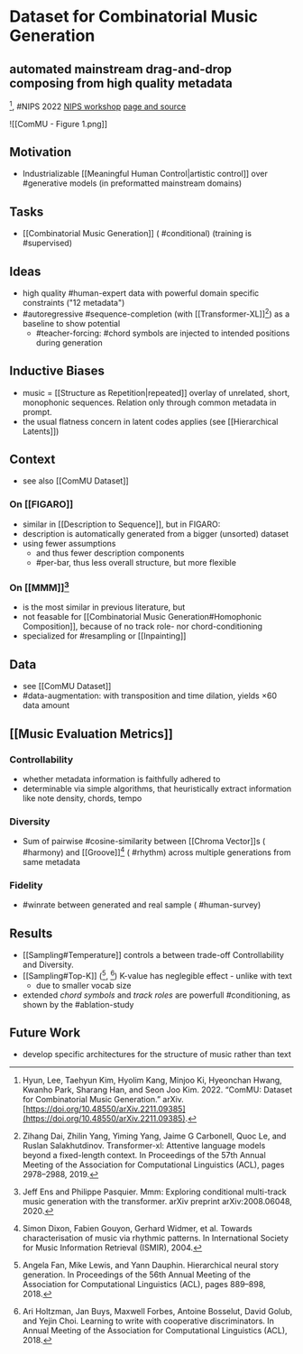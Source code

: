 # Dataset for Combinatorial Music Generation
## automated mainstream drag-and-drop composing from high quality metadata

[^@hyunComMUDatasetCombinatorial2022], #NIPS 2022
[NIPS workshop](https://nips.cc/virtual/2022/workshop/55747) [page and source](https://pozalabs.github.io/ComMU)

 ![[ComMU - Figure 1.png]]             

## Motivation
- Industrializable [[Meaningful Human Control|artistic control]] over #generative models (in preformatted mainstream domains)

## Tasks
- [[Combinatorial Music Generation]] ( #conditional) (training is #supervised)

## Ideas
- high quality #human-expert data with powerful domain specific constraints ("12 metadata")
- #autoregressive #sequence-completion (with [[Transformer-XL]][^34]) as a baseline to show potential
	- #teacher-forcing: #chord symbols are injected to intended positions during generation

## Inductive Biases
- music = [[Structure as Repetition|repeated]] overlay of unrelated, short, monophonic sequences. Relation only through common metadata in prompt. 
- the usual flatness concern in latent codes applies (see [[Hierarchical Latents]])

## Context
- see also [[ComMU Dataset]]
### On [[FIGARO]]
- similar in [[Description to Sequence]], but in FIGARO:
- description is automatically generated from a bigger (unsorted) dataset 
- using fewer assumptions 
	- and thus fewer description components
	- #per-bar, thus less overall structure, but more flexible
### On [[MMM]][^19]
- is the most similar in previous literature, but
- not feasable for [[Combinatorial Music Generation#Homophonic Composition]], because of no track role- nor chord-conditioning
- specialized for #resampling or [[Inpainting]]

## Data
- see [[ComMU Dataset]]
- #data-augmentation: with transposition and time dilation, yields ×60 data amount

## [[Music Evaluation Metrics]]
### Controllability 
- whether metadata information is faithfully adhered to
- determinable via simple algorithms, that heuristically extract information like note density, chords, tempo
### Diversity
- Sum of pairwise #cosine-similarity between [[Chroma Vector]]s ( #harmony) and [[Groove]][^37] ( #rhythm) across multiple generations from same metadata
### Fidelity
- #winrate between generated and real sample ( #human-survey)

## Results
- [[Sampling#Temperature]] controls a between trade-off Controllability and Diversity.
- [[Sampling#Top-K]] ([^32], [^33]) K-value has neglegible effect - unlike with text
	- due to smaller vocab size
- extended *chord symbols* and *track roles* are powerfull #conditioning, as shown by the #ablation-study

## Future Work
- develop specific architectures for the structure of music rather than text


[^@hyunComMUDatasetCombinatorial2022]: Hyun, Lee, Taehyun Kim, Hyolim Kang, Minjoo Ki, Hyeonchan Hwang, Kwanho Park, Sharang Han, and Seon Joo Kim. 2022. “ComMU: Dataset for Combinatorial Music Generation.” arXiv. [https://doi.org/10.48550/arXiv.2211.09385](https://doi.org/10.48550/arXiv.2211.09385).



[^19]: Jeff Ens and Philippe Pasquier. Mmm: Exploring conditional multi-track music generation with the transformer. arXiv preprint arXiv:2008.06048, 2020.


[^32]: Angela Fan, Mike Lewis, and Yann Dauphin. Hierarchical neural story generation. In Proceedings of the 56th Annual Meeting of the Association for Computational Linguistics (ACL), pages 889–898, 2018. 

[^33]: Ari Holtzman, Jan Buys, Maxwell Forbes, Antoine Bosselut, David Golub, and Yejin Choi. Learning to write with cooperative discriminators. In Annual Meeting of the Association for Computational Linguistics (ACL), 2018.


[^34]: Zihang Dai, Zhilin Yang, Yiming Yang, Jaime G Carbonell, Quoc Le, and Ruslan Salakhutdinov. Transformer-xl: Attentive language models beyond a fixed-length context. In Proceedings of the 57th Annual Meeting of the Association for Computational Linguistics (ACL), pages 2978–2988, 2019.

[^37]: Simon Dixon, Fabien Gouyon, Gerhard Widmer, et al. Towards characterisation of music via rhythmic patterns. In International Society for Music Information Retrieval (ISMIR), 2004.
